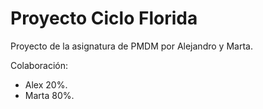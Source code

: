 # Proyecto Ciclo Florida
Proyecto de la asignatura de PMDM por Alejandro y Marta.

Colaboración:
  - Alex 20%.
  - Marta 80%.
